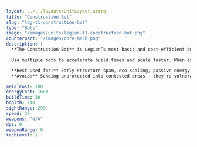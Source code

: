 ```yaml
---
layout: ../../layouts/UnitLayout.astro
title: "Construction Bot"
slug: "leg-t1-construction-bot"
type: "Bots"
image: "/images/units/legion-t1-construction-bot.png"
counterpart: "/images/core-mech.png"
description: |
  **The Construction Bot** is Legion’s most basic and cost-efficient builder unit. It can construct all Tier 1 structures and is critical for early economic growth, base expansion, and map control. Although slow and unarmed, it provides passive utility by generating a small amount of energy and expanding the player's storage capacity by +50 for both metal and energy.

  Use multiple bots to accelerate build times and scale faster. When expanding to new resource points or frontline bases, always **escort your constructors** to prevent ambushes — losing them can cripple momentum. Keep them alive, and your economy will thank you.

  **Best used for:** Early structure spam, eco scaling, passive energy trickle  
  **Avoid:** Sending unprotected into contested areas — they’re vulnerable

metalCost: 100
energyCost: 1600
buildTime: 30
health: 540
sightRange: 299
speed: 39
weapons: "N/A"
dps: 0
weaponRange: 0 
techLevel: 1
---
```

